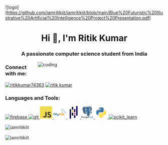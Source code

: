 ![logo] (https://github.com/iamritikiit/iamritikiit/blob/main/Blue%20Futuristic%20Illustrative%20Artificial%20Intelligence%20Project%20Presentation.pdf)
<h1 align="center">Hi 👋, I'm Ritik Kumar</h1>
<h3 align="center">A passionate computer science student from India</h3>

<img align="right" width="400" alt="coding" src="https://64.media.tumblr.com/37aa3a0fc78a86820d1132976e6db281/56070aed5540446d-db/s500x750/5dad8e88b2a772230ec9f64746a0eade3d18e97b.gif">
<h3 align="left">Connect with me:</h3>
<p align="left">
<a href="https://twitter.com/ritikkumar74363" target="blank"><img align="center" src="https://raw.githubusercontent.com/rahuldkjain/github-profile-readme-generator/master/src/images/icons/Social/twitter.svg" alt="ritikkumar74363" height="30" width="40" /></a>
<a href="https://linkedin.com/in/ritik kumar" target="blank"><img align="center" src="https://raw.githubusercontent.com/rahuldkjain/github-profile-readme-generator/master/src/images/icons/Social/linked-in-alt.svg" alt="ritik kumar" height="30" width="40" /></a>
</p>

<h3 align="left">Languages and Tools:</h3>
<p align="left"> <a href="https://firebase.google.com/" target="_blank" rel="noreferrer"> <img src="https://www.vectorlogo.zone/logos/firebase/firebase-icon.svg" alt="firebase" width="40" height="40"/> </a> <a href="https://git-scm.com/" target="_blank" rel="noreferrer"> <img src="https://www.vectorlogo.zone/logos/git-scm/git-scm-icon.svg" alt="git" width="40" height="40"/> </a> <a href="https://developer.mozilla.org/en-US/docs/Web/JavaScript" target="_blank" rel="noreferrer"> <img src="https://raw.githubusercontent.com/devicons/devicon/master/icons/javascript/javascript-original.svg" alt="javascript" width="40" height="40"/> </a> <a href="https://www.mysql.com/" target="_blank" rel="noreferrer"> <img src="https://raw.githubusercontent.com/devicons/devicon/master/icons/mysql/mysql-original-wordmark.svg" alt="mysql" width="40" height="40"/> </a> <a href="https://pandas.pydata.org/" target="_blank" rel="noreferrer"> <img src="https://raw.githubusercontent.com/devicons/devicon/2ae2a900d2f041da66e950e4d48052658d850630/icons/pandas/pandas-original.svg" alt="pandas" width="40" height="40"/> </a> <a href="https://www.postgresql.org" target="_blank" rel="noreferrer"> <img src="https://raw.githubusercontent.com/devicons/devicon/master/icons/postgresql/postgresql-original-wordmark.svg" alt="postgresql" width="40" height="40"/> </a> <a href="https://www.python.org" target="_blank" rel="noreferrer"> <img src="https://raw.githubusercontent.com/devicons/devicon/master/icons/python/python-original.svg" alt="python" width="40" height="40"/> </a> <a href="https://scikit-learn.org/" target="_blank" rel="noreferrer"> <img src="https://upload.wikimedia.org/wikipedia/commons/0/05/Scikit_learn_logo_small.svg" alt="scikit_learn" width="40" height="40"/> </a> </p>

<p><img align="center" src="https://github-readme-stats.vercel.app/api/top-langs?username=iamritikiit&show_icons=true&locale=en&layout=compact" alt="iamritikiit" /></p>

<p><img align="center" src="https://github-readme-streak-stats.herokuapp.com/?user=iamritikiit&" alt="iamritikiit" /></p>
